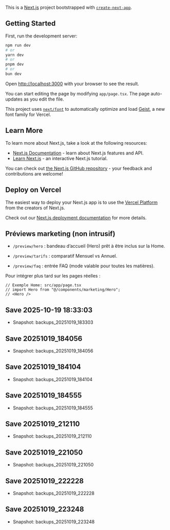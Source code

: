 
This is a [Next.js](https://nextjs.org) project bootstrapped with [`create-next-app`](https://nextjs.org/docs/app/api-reference/cli/create-next-app).

## Getting Started

First, run the development server:

```bash
npm run dev
# or
yarn dev
# or
pnpm dev
# or
bun dev
```

Open [http://localhost:3000](http://localhost:3000) with your browser to see the result.

You can start editing the page by modifying `app/page.tsx`. The page auto-updates as you edit the file.

This project uses [`next/font`](https://nextjs.org/docs/app/building-your-application/optimizing/fonts) to automatically optimize and load [Geist](https://vercel.com/font), a new font family for Vercel.

## Learn More

To learn more about Next.js, take a look at the following resources:

- [Next.js Documentation](https://nextjs.org/docs) - learn about Next.js features and API.
- [Learn Next.js](https://nextjs.org/learn) - an interactive Next.js tutorial.

You can check out [the Next.js GitHub repository](https://github.com/vercel/next.js) - your feedback and contributions are welcome!

## Deploy on Vercel

The easiest way to deploy your Next.js app is to use the [Vercel Platform](https://vercel.com/new?utm_medium=default-template&filter=next.js&utm_source=create-next-app&utm_campaign=create-next-app-readme) from the creators of Next.js.

Check out our [Next.js deployment documentation](https://nextjs.org/docs/app/building-your-application/deploying) for more details.

## Préviews marketing (non intrusif)

- `/preview/hero` : bandeau d’accueil (Hero) prêt à être inclus sur la Home.

- `/preview/tarifs` : comparatif Mensuel vs Annuel.

- `/preview/faq` : entrée FAQ (mode valable pour toutes les matières).


Pour intégrer plus tard sur les pages réelles :

```tsx
// Exemple Home: src/app/page.tsx
// import Hero from "@/components/marketing/Hero";
// <Hero />
```



## Save 2025-10-19 18:33:03
- Snapshot: backups_20251019_183303

## Save 20251019_184056
- Snapshot: backups_20251019_184056

## Save 20251019_184104
- Snapshot: backups_20251019_184104

## Save 20251019_184555
- Snapshot: backups_20251019_184555

## Save 20251019_212110
- Snapshot: backups_20251019_212110

## Save 20251019_221050
- Snapshot: backups_20251019_221050

## Save 20251019_222228
- Snapshot: backups_20251019_222228

## Save 20251019_223248
- Snapshot: backups_20251019_223248
